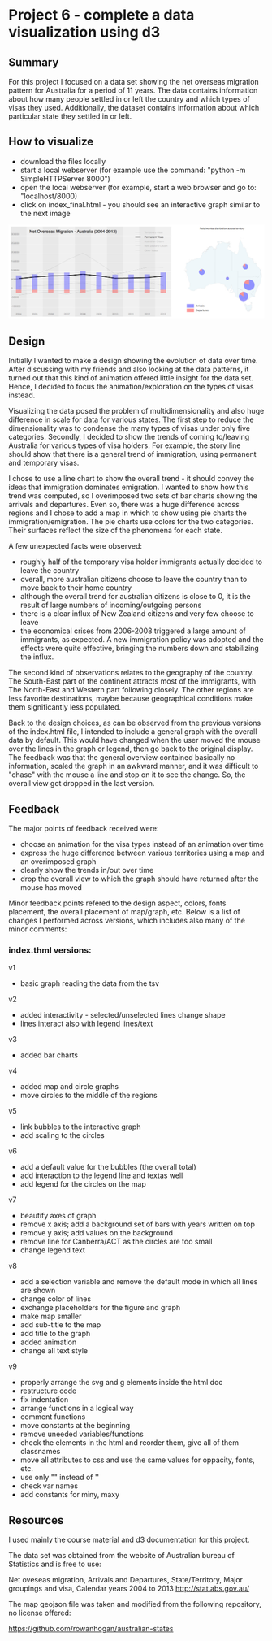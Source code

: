 # Project 6 - complete a data visualization using d3

## Summary 

For this project I focused on a data set showing the net overseas migration pattern for Australia for a period of 11 years. The data contains information about how many people settled in or left the country and which types of visas they used. Additionally, the dataset contains information about which particular state they settled in or left.

## How to visualize

* download the files locally
* start a local webserver (for example use the command: "python -m SimpleHTTPServer 8000")
* open the local webserver (for example, start a web browser and go to: "localhost/8000)
* click on index_final.html - you should see an interactive graph similar to the next image

![alt text](https://github.com/stefandulman/udacity_datascience_p6/blob/master/projectoutput.jpg "Example project")

## Design 

Initially I wanted to make a design showing the evolution of data over time. After discussing with my friends and also looking at the data patterns, it turned out that this kind of animation offered little insight for the data set. Hence, I decided to focus the animation/exploration on the types of visas instead.

Visualizing the data posed the problem of multidimensionality and also huge difference in scale for data for various states. The first step to reduce the dimensionality was to condense the many types of visas under only five categories. Secondly, I decided to show the trends of coming to/leaving Australia for various types of visa holders. For example, the story line should show that there is a general trend of immigration, using permanent and temporary visas. 

I chose to use a line chart to show the overall trend - it should convey the ideas that immigration dominates emigration. I wanted to show how this trend was computed, so I overimposed two sets of bar charts showing the arrivals and departures. Even so, there was a huge difference across regions and I chose to add a map in which to show using pie charts the immigration/emigration. The pie charts use colors for the two categories. Their surfaces reflect the size of the phenomena for each state.

A few unexpected facts were observed:
- roughly half of the temporary visa holder immigrants actually decided to leave the country
- overall, more australian citizens choose to leave the country than to move back to their home country
- although the overall trend for australian citizens is close to 0, it is the result of large numbers of incoming/outgoing persons
- there is a clear influx of New Zealand citizens and very few choose to leave
- the economical crises from 2006-2008 triggered a large amount of immigrants, as expected. A new immigration policy was adopted and the effects were quite effective, bringing the numbers down and stabilizing the influx.

The second kind of observations relates to the geography of the country. The South-East part of the continent attracts most of the immigrants, with The North-East and Western part following closely. The other regions are less favorite destinations, maybe because geographical conditions make them significantly less populated.

Back to the design choices, as can be observed from the previous versions of the index.html file, I intended to include a general graph with the overall data by default. This would have changed when the user moved the mouse over the lines in the graph or legend, then go back to the original display. The feedback was that the general overview contained basically no information, scaled the graph in an awkward manner, and it was difficult to "chase" with the mouse a line and stop on it to see the change. So, the overall view got dropped in the last version.

## Feedback 

The major points of feedback received were:
- choose an animation for the visa types instead of an animation over time
- express the huge difference between various territories using a map and an overimposed graph
- clearly show the trends in/out over time
- drop the overall view to which the graph should have returned after the mouse has moved

Minor feedback points refered to the design aspect, colors, fonts placement, the overall placement of map/graph, etc. Below is a list of changes I performed across versions, which includes also many of the minor comments:

### index.thml versions:

v1 

  - basic graph reading the data from the tsv

v2 

  - added interactivity - selected/unselected lines change shape
  - lines interact also with legend lines/text

v3

  - added bar charts

v4

  - added map and circle graphs
  - move circles to the middle of the regions

v5 

  - link bubbles to the interactive graph
  - add scaling to the circles

v6 

  - add a default value for the bubbles (the overall total)
  - add interaction to the legend line and textas well
  - add legend for the circles on the map

v7

  - beautify axes of graph
  - remove x axis; add a background set of bars with years written on top
  - remove y axis; add values on the background 
  - remove line for Canberra/ACT as the circles are too small
  - change legend text

v8

  - add a selection variable and remove the default mode in which all lines are shown
  - change color of lines
  - exchange placeholders for the figure and graph
  - make map smaller
  - add sub-title to the map
  - add title to the graph
  - added animation
  - change all text style

v9

  - properly arrange the svg and g elements inside the html doc
  - restructure code
  - fix indentation
  - arrange functions in a logical way
  - comment functions
  - move constants at the beginning
  - remove uneeded variables/functions
  - check the elements in the html and reorder them, give all of them classnames
  - move all attributes to css and use the same values for oppacity, fonts, etc.
  - use only "" instead of  ''
  - check var names
  - add constants for miny, maxy

## Resources 

I used mainly the course material and d3 documentation for this project. 

The data set was obtained from the website of Australian bureau of Statistics and is free to use:

Net oveseas migration, Arrivals and Departures, State/Territory, Major groupings and visa, Calendar years 2004 to 2013
http://stat.abs.gov.au/

The map geojson file was taken and modified from the following repository, no license offered:

https://github.com/rowanhogan/australian-states
